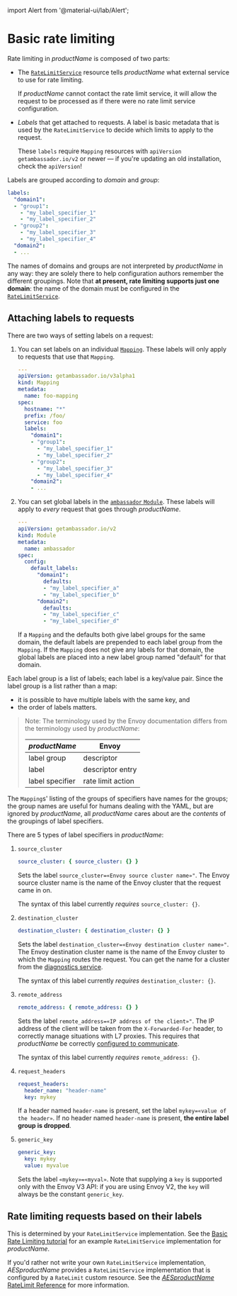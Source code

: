 import Alert from '@material-ui/lab/Alert';

# Basic rate limiting

Rate limiting in $productName$ is composed of two parts:

* The [`RateLimitService`] resource tells $productName$ what external service
  to use for rate limiting.

    <Alert severity="info">If $productName$ cannot contact the rate limit service, it will allow the request to be processed as if there were no rate limit service configuration.</Alert>

* _Labels_ that get attached to requests. A label is basic metadata that
  is used by the `RateLimitService` to decide which limits to apply to
  the request.

    <Alert severity="info">
      These <code>labels</code> require <code>Mapping</code> resources with <code>apiVersion</code>
      <code>getambassador.io/v2</code> or newer &mdash; if you're updating an old installation, check the
      <code>apiVersion</code>!
    </Alert>

Labels are grouped according to _domain_ and _group_:

```yaml
labels:
  "domain1":
  - "group1":
    - "my_label_specifier_1"
    - "my_label_specifier_2"
  - "group2":
    - "my_label_specifier_3"
    - "my_label_specifier_4"
  "domain2":
  - ...
```

The names of domains and groups are not interpreted by $productName$ in any way:
they are solely there to help configuration authors remember the different groupings.
Note that **at present, rate limiting supports just one domain**: the name of the
domain must be configured in the [`RateLimitService`].

[`RateLimitService`]: (../../../running/services/rate-limit-service)

## Attaching labels to requests

There are two ways of setting labels on a request:

1. You can set labels on an individual [`Mapping`](../mappings#configuring-Mappings). These labels
   will only apply to requests that use that `Mapping`.

   ```yaml
   ---
   apiVersion: getambassador.io/v3alpha1
   kind: Mapping
   metadata:
     name: foo-mapping
   spec:
     hostname: "*"
     prefix: /foo/
     service: foo
     labels:
       "domain1":
       - "group1":
         - "my_label_specifier_1"
         - "my_label_specifier_2"
       - "group2":
         - "my_label_specifier_3"
         - "my_label_specifier_4"
       "domain2":
       - ...
   ```

2. You can set global labels in the [`ambassador` `Module`](../../running/ambassador).
   These labels will apply to _every_ request that goes through $productName$. 

   ```yaml
   ---
   apiVersion: getambassador.io/v2
   kind: Module
   metadata:
     name: ambassador
   spec:
     config:
       default_labels:
         "domain1":
           defaults:
           - "my_label_specifier_a"
           - "my_label_specifier_b"
         "domain2":
           defaults:
           - "my_label_specifier_c"
           - "my_label_specifier_d"
   ```

   If a `Mapping` and the defaults both give label groups for the same domain, the
   default labels are prepended to each label group from the `Mapping`. If the `Mapping`
   does not give any labels for that domain, the global labels are placed into a new
   label group named "default" for that domain.

Each label group is a list of labels; each label is a key/value pair. Since the label
group is a list rather than a map:
- it is possible to have multiple labels with the same key, and
- the order of labels matters.

> Note: The terminology used by the Envoy documentation differs from
> the terminology used by $productName$:
>
> | $productName$   | Envoy             |
> |-----------------|-------------------|
> | label group     | descriptor        |
> | label           | descriptor entry  |
> | label specifier | rate limit action |

The `Mapping`s' listing of the groups of specifiers have names for the
groups; the group names are useful for humans dealing with the YAML,
but are ignored by $productName$, all $productName$ cares about are the
*contents* of the groupings of label specifiers.

There are 5 types of label specifiers in $productName$:

<!-- This table is ordered the same way as the protobuf fields in
  `route_components.proto`.  There's also a 6th action:
  "header_value_match" (since Envoy 1.2), but $productName$ doesn't
  support it?  -->

1. `source_cluster`

    ```yaml
    source_cluster: { source_cluster: {} }
    ```
    
    Sets the label `source_cluster=«Envoy source cluster name»"`. The Envoy 
    source cluster name is the name of the Envoy cluster that the request came
    in on.
    
    The syntax of this label currently _requires_ `source_cluster: {}`.

2. `destination_cluster`

    ```yaml
    destination_cluster: { destination_cluster: {} }
    ```
    
    Sets the label `destination_cluster=«Envoy destination cluster name»"`. The Envoy 
    destination cluster name is the name of the Envoy cluster to which the `Mapping`
    routes the request. You can get the name for a cluster from the
    [diagnostics service](../../diagnostics).
    
    The syntax of this label currently _requires_ `destination_cluster: {}`.

3. `remote_address`

    ```yaml
    remote_address: { remote_address: {} }
    ```
    
    Sets the label `remote_address=«IP address of the client»"`. The IP address of
    the client will be taken from the `X-Forwarded-For` header, to correctly manage
    situations with L7 proxies. This requires that $productName$ be correctly 
    [configured to communicate](../../../howtos/configure-communications).

    The syntax of this label currently _requires_ `remote_address: {}`.

4. `request_headers`

    ```yaml
    request_headers:
      header_name: "header-name"
      key: mykey
    ```
    
    If a header named `header-name` is present, set the label `mykey=«value of the header»`. 
    If no header named `header-name` is present, **the entire label group is dropped**.

5. `generic_key`

    ```yaml
    generic_key:
      key: mykey
      value: myvalue
    ```
    
    Sets the label `«mykey»=«myval»`. Note that supplying a `key` is supported only
    with the Envoy V3 API: if you are using Envoy V2, the `key` will always be the
    constant `generic_key`.

## Rate limiting requests based on their labels

This is determined by your `RateLimitService` implementation. See the
[Basic Rate Limiting tutorial](../../../howtos/rate-limiting-tutorial) for an
example `RateLimitService` implementation for $productName$.

If you'd rather not write your own `RateLimitService` implementation,
$AESproductName$ provides a `RateLimitService` implementation that is
configured by a `RateLimit` custom resource. See the
[$AESproductName$ RateLimit Reference](/docs/edge-stack/latest/topics/using/rate-limits/rate-limits/)
for more information.